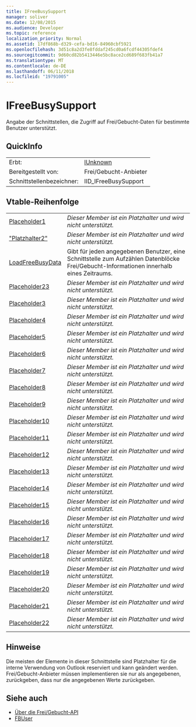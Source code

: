 ```yaml
---
title: IFreeBusySupport
manager: soliver
ms.date: 12/08/2015
ms.audience: Developer
ms.topic: reference
localization_priority: Normal
ms.assetid: 17df868b-d329-cefa-bd16-84960cbf5921
ms.openlocfilehash: 3d51c8a2d3fe8fddaf245cd0a6fcdf44305fdef4
ms.sourcegitcommit: 9d60cd82b5413446e5bc8ace2cd689f683fb41a7
ms.translationtype: MT
ms.contentlocale: de-DE
ms.lasthandoff: 06/11/2018
ms.locfileid: "19791005"
---
```

# <a name="ifreebusysupport"></a>IFreeBusySupport

Angabe der Schnittstellen, die Zugriff auf Frei/Gebucht-Daten für bestimmte Benutzer unterstützt. 
  
## <a name="quick-info"></a>QuickInfo

|||
|:-----|:-----|
|Erbt:  <br/> |[IUnknown](http://msdn.microsoft.com/library/33f1d79a-33fc-4ce5-a372-e08bda378332%28Office.15%29.aspx) <br/> |
|Bereitgestellt von:  <br/> |Frei/Gebucht-Anbieter  <br/> |
|Schnittstellenbezeichner:  <br/> |IID_IFreeBusySupport  <br/> |
   
## <a name="vtable-order"></a>Vtable-Reihenfolge

|||
|:-----|:-----|
|[Placeholder1](ifreebusysupport-placeholder1.md) <br/> | *Dieser Member ist ein Platzhalter und wird nicht unterstützt.*  <br/> |
|["Platzhalter2"](ifreebusysupport-placeholder2.md) <br/> | *Dieser Member ist ein Platzhalter und wird nicht unterstützt.*  <br/> |
|[LoadFreeBusyData](ifreebusysupport-loadfreebusydata.md) <br/> |Gibt für jeden angegebenen Benutzer, eine Schnittstelle zum Aufzählen Datenblöcke Frei/Gebucht-Informationen innerhalb eines Zeitraums.  <br/> |
|[Placeholder23](ifreebusysupport-placeholder23.md) <br/> | *Dieser Member ist ein Platzhalter und wird nicht unterstützt.*  <br/> |
|[Placeholder3](ifreebusysupport-placeholder3.md) <br/> | *Dieser Member ist ein Platzhalter und wird nicht unterstützt.*  <br/> |
|[Placeholder4](ifreebusysupport-placeholder4.md) <br/> | *Dieser Member ist ein Platzhalter und wird nicht unterstützt.*  <br/> |
|[Placeholder5](ifreebusysupport-placeholder5.md) <br/> | *Dieser Member ist ein Platzhalter und wird nicht unterstützt.*  <br/> |
|[Placeholder6](ifreebusysupport-placeholder6.md) <br/> | *Dieser Member ist ein Platzhalter und wird nicht unterstützt.*  <br/> |
|[Placeholder7](ifreebusysupport-placeholder7.md) <br/> | *Dieser Member ist ein Platzhalter und wird nicht unterstützt.*  <br/> |
|[Placeholder8](ifreebusysupport-placeholder8.md) <br/> | *Dieser Member ist ein Platzhalter und wird nicht unterstützt.*  <br/> |
|[Placeholder9](ifreebusysupport-placeholder9.md) <br/> | *Dieser Member ist ein Platzhalter und wird nicht unterstützt.*  <br/> |
|[Placeholder10](ifreebusysupport-placeholder10.md) <br/> | *Dieser Member ist ein Platzhalter und wird nicht unterstützt.*  <br/> |
|[Placeholder11](ifreebusysupport-placeholder11.md) <br/> | *Dieser Member ist ein Platzhalter und wird nicht unterstützt.*  <br/> |
|[Placeholder12](ifreebusysupport-placeholder12.md) <br/> | *Dieser Member ist ein Platzhalter und wird nicht unterstützt.*  <br/> |
|[Placeholder13](ifreebusysupport-placeholder13.md) <br/> | *Dieser Member ist ein Platzhalter und wird nicht unterstützt.*  <br/> |
|[Placeholder14](ifreebusysupport-placeholder14.md) <br/> | *Dieser Member ist ein Platzhalter und wird nicht unterstützt.*  <br/> |
|[Placeholder15](ifreebusysupport-placeholder15.md) <br/> | *Dieser Member ist ein Platzhalter und wird nicht unterstützt.*  <br/> |
|[Placeholder16](ifreebusysupport-placeholder16.md) <br/> | *Dieser Member ist ein Platzhalter und wird nicht unterstützt.*  <br/> |
|[Placeholder17](ifreebusysupport-placeholder17.md) <br/> | *Dieser Member ist ein Platzhalter und wird nicht unterstützt.*  <br/> |
|[Placeholder18](ifreebusysupport-placeholder18.md) <br/> | *Dieser Member ist ein Platzhalter und wird nicht unterstützt.*  <br/> |
|[Placeholder19](ifreebusysupport-placeholder19.md) <br/> | *Dieser Member ist ein Platzhalter und wird nicht unterstützt.*  <br/> |
|[Placeholder20](ifreebusysupport-placeholder20.md) <br/> | *Dieser Member ist ein Platzhalter und wird nicht unterstützt.*  <br/> |
|[Placeholder21](ifreebusysupport-placeholder21.md) <br/> | *Dieser Member ist ein Platzhalter und wird nicht unterstützt.*  <br/> |
|[Placeholder22](ifreebusysupport-placeholder22.md) <br/> | *Dieser Member ist ein Platzhalter und wird nicht unterstützt.*  <br/> |
   
## <a name="remarks"></a>Hinweise

Die meisten der Elemente in dieser Schnittstelle sind Platzhalter für die interne Verwendung von Outlook reserviert und kann geändert werden. Frei/Gebucht-Anbieter müssen implementieren sie nur als angegebenen, zurückgeben, dass nur die angegebenen Werte zurückgeben.
  
## <a name="see-also"></a>Siehe auch

- [Über die Frei/Gebucht-API](about-the-free-busy-api.md)
- [FBUser](fbuser.md)

